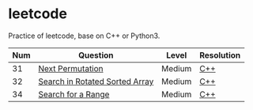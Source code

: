 # leetcode

Practice of leetcode, base on C++ or Python3.



| Num  | Question                                                     | Level  | Resolution                                                   |
| :--- | ------------------------------------------------------------ | ------ | ------------------------------------------------------------ |
| 31   | [Next Permutation](https://leetcode.com/problems/next-permutation/description/) | Medium | [C++](https://github.com/shlinym/leetcode/blob/master/C%2B%2B/next_permutation.cpp) |
| 32   | [Search in Rotated Sorted Array](https://leetcode.com/problems/search-in-rotated-sorted-array/description/) | Medium | [C++](https://github.com/shlinym/leetcode/blob/master/C%2B%2B/search_in_rotated_sorted_array.cpp) |
| 34   | [Search for a Range](https://leetcode.com/problems/search-for-a-range/description/) | Medium | [C++](https://github.com/shlinym/leetcode/blob/master/C%2B%2B/search_for_a_range.cpp) |

